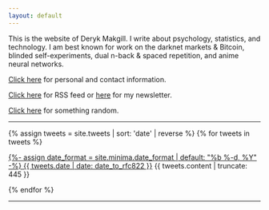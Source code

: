 ```yaml
---
layout: default
---
```


This is the website of Deryk Makgill. I write about psychology, statistics, and technology. I am best known for work on the darknet markets & Bitcoin⁠, blinded self-experiments⁠, dual n-back & spaced repetition⁠, and anime neural networks⁠.

[Click here](/about) for personal and contact information.

[Click here](/rss) for RSS feed or [here](/) for my newsletter.

[Click here](/random) for something random.

---

{% assign tweets = site.tweets | sort: 'date' | reverse %}
{% for tweets in tweets %}
 
<div class="tweet" style="margin-bottom:1em;"><a href="{{ tweets.url | prepend: site.baseurl }}">
{%- assign date_format = site.minima.date_format | default: "%b %-d, %Y" -%}
<span class="dt-published" style="display:inline;"datetime="{{ tweets.date | date_to_xmlschema }}" itemprop="datePublished">{{ tweets.date | date: date_to_rfc822 }}</span></a> {{ tweets.content | truncate: 445 }}</div>
 
{% endfor %}  

---

